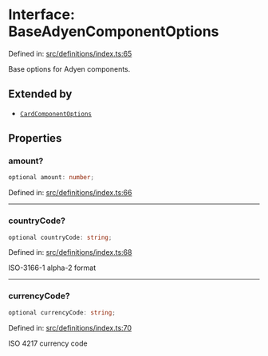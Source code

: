 # Interface: BaseAdyenComponentOptions

Defined in: [src/definitions/index.ts:65](https://github.com/Fiksuruoka-fi/capacitor-adyen/blob/ec0298b54122e01d83010c917a8a16a8b41bbdb4/src/definitions/index.ts#L65)

Base options for Adyen components.

## Extended by

- [`CardComponentOptions`](CardComponentOptions.md)

## Properties

### amount?

```ts
optional amount: number;
```

Defined in: [src/definitions/index.ts:66](https://github.com/Fiksuruoka-fi/capacitor-adyen/blob/ec0298b54122e01d83010c917a8a16a8b41bbdb4/src/definitions/index.ts#L66)

***

### countryCode?

```ts
optional countryCode: string;
```

Defined in: [src/definitions/index.ts:68](https://github.com/Fiksuruoka-fi/capacitor-adyen/blob/ec0298b54122e01d83010c917a8a16a8b41bbdb4/src/definitions/index.ts#L68)

ISO-3166-1 alpha-2 format

***

### currencyCode?

```ts
optional currencyCode: string;
```

Defined in: [src/definitions/index.ts:70](https://github.com/Fiksuruoka-fi/capacitor-adyen/blob/ec0298b54122e01d83010c917a8a16a8b41bbdb4/src/definitions/index.ts#L70)

ISO 4217 currency code
